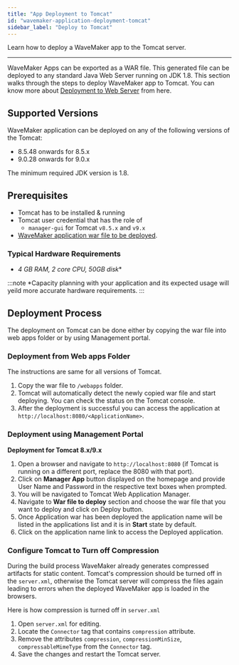 ```yaml
---
title: "App Deployment to Tomcat"
id: "wavemaker-application-deployment-tomcat"
sidebar_label: "Deploy to Tomcat"
---
```

Learn how to deploy a WaveMaker app to the Tomcat server.

---
WaveMaker Apps can be exported as a WAR file. This generated file can be deployed to any standard Java Web Server running on JDK 1.8. This section walks through the steps to deploy WaveMaker app to Tomcat. You can know more about [Deployment to Web Server](/learn/app-development/deployment/deployment-web-server/) from here.

## Supported Versions

WaveMaker application can be deployed on any of the following versions of the Tomcat:

- 8.5.48 onwards for 8.5.x
- 9.0.28 onwards for 9.0.x

The minimum required JDK version is 1.8.

## Prerequisites

- Tomcat has to be installed & running
- Tomcat user credential that has the role of
    - `manager-gui` for Tomcat `v8.5.x` and `v9.x`
- [WaveMaker application war file to be deployed](/learn/app-development/deployment/deployment-web-server/#generate-a-war-file).

### Typical Hardware Requirements

- *4 GB RAM, 2 core CPU, 50GB disk**

:::note
*Capacity planning with your application and its expected usage will yeild more accurate hardware requirements.
:::

## Deployment Process

The deployment on Tomcat can be done either by copying the war file into web apps folder or by using Management portal.

### Deployment from Web apps Folder

The instructions are same for all versions of Tomcat.

1. Copy the war file to `/webapps` folder.
2. Tomcat will automatically detect the newly copied war file and start deploying. You can check the status on the Tomcat console.
3. After the deployment is successful you can access the application at `http://localhost:8080/<ApplicationName>`.

### Deployment using Management Portal

**Deployment for Tomcat 8.x/9.x**

1. Open a browser and navigate to `http://localhost:8080` (if Tomcat is running on a different port, replace the 8080 with that port).
2. Click on **Manager App** button displayed on the homepage and provide User Name and Password in the respective text boxes when prompted.
3. You will be navigated to Tomcat Web Application Manager.
4. Navigate to **War file to deploy** section and choose the war file that you want to deploy and click on Deploy button.
5. Once Application war has been deployed the application name will be listed in the applications list and it is in **Start** state by default.
6. Click on the application name link to access the Deployed application.

### Configure Tomcat to Turn off Compression

During the build process WaveMaker already generates compressed artifacts for static content. Tomcat's compression should be turned off in the `server.xml`, otherwise the Tomcat server will compress the files again leading to errors when the deployed WaveMaker app is loaded in the browsers. 

Here is how compression is turned off in `server.xml`

1. Open `server.xml` for editing.
2. Locate the `Connector` tag that contains ```compression``` attribute.
3. Remove the attributes `compression`, `compressionMinSize`, `compressableMimeType` from the `Connector` tag.
4. Save the changes and restart the Tomcat server.
